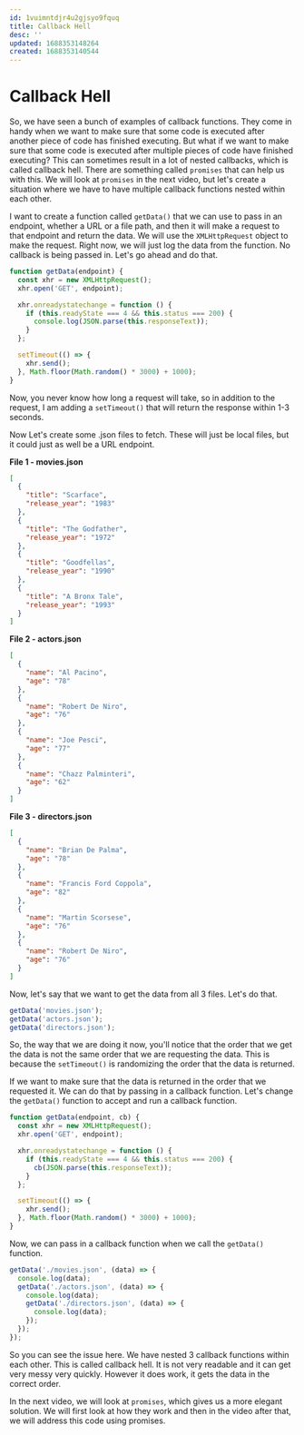 ```yaml
---
id: 1vuimntdjr4u2gjsyo9fquq
title: Callback Hell
desc: ''
updated: 1688353148264
created: 1688353140544
---
```

# Callback Hell

So, we have seen a bunch of examples of callback functions. They come in handy when we want to make sure that some code is executed after another piece of code has finished executing. But what if we want to make sure that some code is executed after multiple pieces of code have finished executing? This can sometimes result in a lot of nested callbacks, which is called callback hell. There are something called `promises` that can help us with this. We will look at `promises` in the next video, but let's create a situation where we have to have multiple callback functions nested within each other.

I want to create a function called `getData()` that we can use to pass in an endpoint, whether a URL or a file path, and then it will make a request to that endpoint and return the data. We will use the `XMLHttpRequest` object to make the request. Right now, we will just log the data from the function. No callback is being passed in. Let's go ahead and do that.

```js
function getData(endpoint) {
  const xhr = new XMLHttpRequest();
  xhr.open('GET', endpoint);

  xhr.onreadystatechange = function () {
    if (this.readyState === 4 && this.status === 200) {
      console.log(JSON.parse(this.responseText));
    }
  };

  setTimeout(() => {
    xhr.send();
  }, Math.floor(Math.random() * 3000) + 1000);
}
```

Now, you never know how long a request will take, so in addition to the request, I am adding a `setTimeout()` that will return the response within 1-3 seconds.

Now Let's create some .json files to fetch. These will just be local files, but it could just as well be a URL endpoint.

**File 1 - movies.json**

```json
[
  {
    "title": "Scarface",
    "release_year": "1983"
  },
  {
    "title": "The Godfather",
    "release_year": "1972"
  },
  {
    "title": "Goodfellas",
    "release_year": "1990"
  },
  {
    "title": "A Bronx Tale",
    "release_year": "1993"
  }
]
```

**File 2 - actors.json**

```json
[
  {
    "name": "Al Pacino",
    "age": "78"
  },
  {
    "name": "Robert De Niro",
    "age": "76"
  },
  {
    "name": "Joe Pesci",
    "age": "77"
  },
  {
    "name": "Chazz Palminteri",
    "age": "62"
  }
]
```

**File 3 - directors.json**

```json
[
  {
    "name": "Brian De Palma",
    "age": "78"
  },
  {
    "name": "Francis Ford Coppola",
    "age": "82"
  },
  {
    "name": "Martin Scorsese",
    "age": "76"
  },
  {
    "name": "Robert De Niro",
    "age": "76"
  }
]
```

Now, let's say that we want to get the data from all 3 files. Let's do that.

```js
getData('movies.json');
getData('actors.json');
getData('directors.json');
```

So, the way that we are doing it now, you'll notice that the order that we get the data is not the same order that we are requesting the data. This is because the `setTimeout()` is randomizing the order that the data is returned.

If we want to make sure that the data is returned in the order that we requested it. We can do that by passing in a callback function. Let's change the `getData()` function to accept and run a callback function.

```js
function getData(endpoint, cb) {
  const xhr = new XMLHttpRequest();
  xhr.open('GET', endpoint);

  xhr.onreadystatechange = function () {
    if (this.readyState === 4 && this.status === 200) {
      cb(JSON.parse(this.responseText));
    }
  };

  setTimeout(() => {
    xhr.send();
  }, Math.floor(Math.random() * 3000) + 1000);
}
```

Now, we can pass in a callback function when we call the `getData()` function.

```js
getData('./movies.json', (data) => {
  console.log(data);
  getData('./actors.json', (data) => {
    console.log(data);
    getData('./directors.json', (data) => {
      console.log(data);
    });
  });
});
```

So you can see the issue here. We have nested 3 callback functions within each other. This is called callback hell. It is not very readable and it can get very messy very quickly. However it does work, it gets the data in the correct order.

In the next video, we will look at `promises`, which gives us a more elegant solution. We will first look at how they work and then in the video after that, we will address this code using promises.
